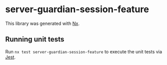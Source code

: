 # server-guardian-session-feature

This library was generated with [Nx](https://nx.dev).

## Running unit tests

Run `nx test server-guardian-session-feature` to execute the unit tests via [Jest](https://jestjs.io).
